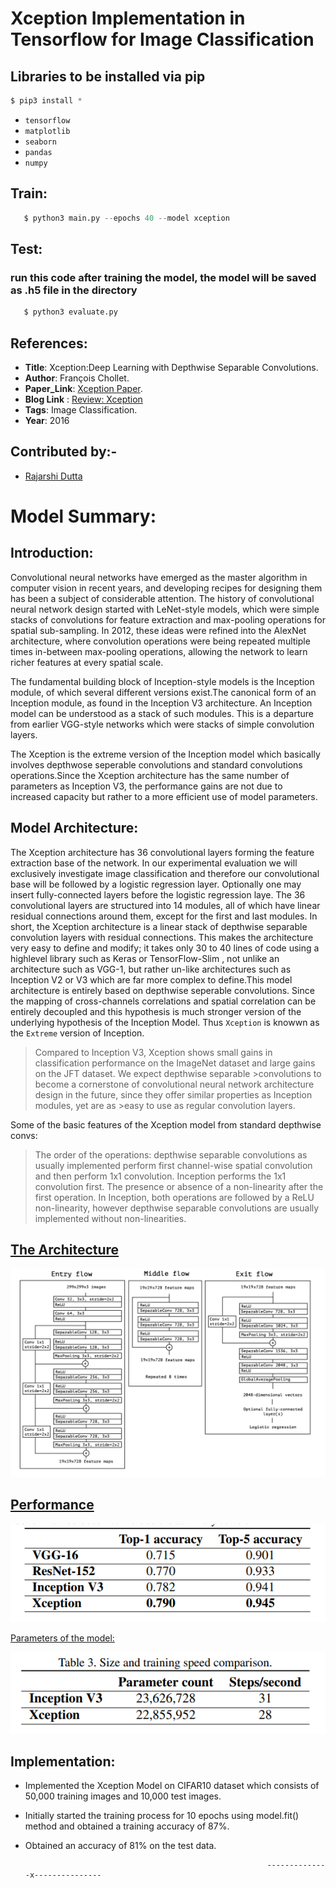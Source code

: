 # Xception Implementation in Tensorflow for Image Classification

## Libraries to be installed via pip 
```py
$ pip3 install *
```

* `tensorflow`
* `matplotlib`
* `seaborn`
* `pandas`
* `numpy`


## Train:
```py
   $ python3 main.py --epochs 40 --model xception
```
## Test:
### run this code after training the model, the model will be saved as .h5 file in the directory

```py
   $ python3 evaluate.py
```   

## References:

* __Title__:  Xception:Deep Learning with Depthwise Separable Convolutions.
* __Author__:  François Chollet.
* __Paper_Link__:  [Xception Paper](https://arxiv.org/pdf/1610.02357.pdf).
* __Blog Link__ :  [Review: Xception](https://towardsdatascience.com/review-xception-with-depthwise-separable-convolution-better-than-inception-v3-image-dc967dd42568)
* __Tags__:  Image Classification.
* __Year__: 2016


## Contributed by:-

* [Rajarshi Dutta](https://github.com/Rajarshi1001)


# Model Summary:

##  Introduction:

Convolutional neural networks have emerged as the master algorithm in computer vision in recent years, and developing recipes for designing them has been a subject of considerable attention. The history of convolutional neural network design started with LeNet-style models, which were simple stacks of convolutions for feature extraction and max-pooling operations for spatial sub-sampling. In 2012, these ideas were refined into the AlexNet architecture, where convolution operations were being repeated multiple times in-between max-pooling operations, allowing the network to learn richer features at every spatial scale.

The fundamental building block of Inception-style models is the Inception module, of which several different versions exist.The canonical form of an Inception module, as found in the Inception V3 architecture. An Inception model can be understood as a stack of such modules. This is a departure from earlier VGG-style networks which were stacks of simple convolution layers.

The Xception is the extreme version of the Inception model which basically involves depthwose seperable convolutions and standard convolutions operations.Since
the Xception architecture has the same number of parameters as Inception V3, the performance gains are not due to increased capacity but rather to a more efficient use of
model parameters.
 

## Model Architecture:

The Xception architecture has 36 convolutional layers forming the feature extraction base of the network. In our experimental evaluation we will exclusively investigate image classification and therefore our convolutional base will be followed by a logistic regression layer. Optionally one may insert fully-connected layers before the logistic regression laye. The 36 convolutional layers are structured into 14 modules, all of which have linear residual connections around them, except for the first and last modules.
In short, the Xception architecture is a linear stack of depthwise separable convolution layers with residual connections. This makes the architecture very easy to define and modify; it takes only 30 to 40 lines of code using a highlevel library such as Keras or TensorFlow-Slim , not unlike an architecture such as VGG-1, but rather un-like architectures such as Inception V2 or V3 which are far more complex to define.This model architecture is entirely based on depthwise seperable convolutions. Since the mapping of cross-channels correlations and spatial correlation can be entirely decoupled and this hypothesis is much stronger version of the underlying hypothesis of the Inception Model. Thus `Xception` is knowwn as the `Extreme` version of Inception.

>Compared to Inception V3, Xception shows small gains in classification performance on the ImageNet dataset and large gains on the JFT dataset. We expect depthwise separable >convolutions to become a cornerstone of convolutional neural network architecture design in the future, since they offer similar properties as Inception modules, yet are as >easy to use as regular convolution layers.

Some of the basic features of the Xception model from standard depthwise convs:

>The order of the operations: depthwise separable convolutions as usually implemented perform first channel-wise spatial convolution and then perform 1x1 convolution. Inception  performs the 1x1 convolution first.
>The presence or absence of a non-linearity after the first operation. In Inception, both operations are followed by a ReLU non-linearity, however depthwise separable     convolutions are usually implemented without non-linearities.

<h2><u>The Architecture</u></h2>

![alt_text](assets/architecture.png)

<h2><u>Performance</u></h2>

![alt_text](assets/results.png)

<u>Parameters of the model:</u>

![alt_text](assets/params.png)

## Implementation:

* Implemented the Xception Model on CIFAR10 dataset which consists of 50,000 training images and 10,000 test images.
* Initially started the training process for 10 epochs using model.fit() method and obtained a training accuracy of 87%.
* Obtained an accuracy of 81% on the test data.

                                                            --------------x---------------


